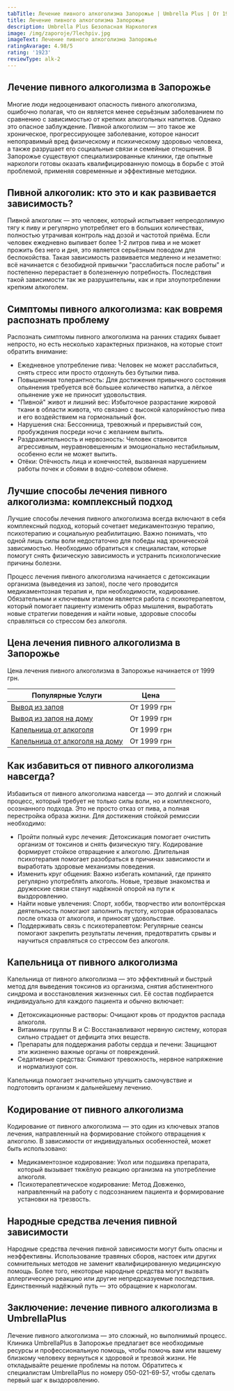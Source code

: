 ```yaml
---
tabTitle: Лечение пивного алкоголизма Запорожье | Umbrella Plus | От 1999 грн
title: Лечение пивного алкоголизма Запорожье
description: Umbrella Plus Безопасная Наркология
image: /img/zaporoje/7lechpiv.jpg
imageText: Лечение пивного алкоголизма Запорожье
ratingAvarage: 4.98/5
rating: '1923'
reviewType: alk-2
---
```


## Лечение пивного алкоголизма в Запорожье

Многие люди недооценивают опасность пивного алкоголизма, ошибочно полагая, что он является менее серьёзным заболеванием по сравнению с зависимостью от крепких алкогольных напитков. Однако это опасное заблуждение. Пивной алкоголизм — это такое же хроническое, прогрессирующее заболевание, которое наносит непоправимый вред физическому и психическому здоровью человека, а также разрушает его социальные связи и семейные отношения. В Запорожье существуют специализированные клиники, где опытные наркологи готовы оказать квалифицированную помощь в борьбе с этой проблемой, применяя современные и эффективные методики.

## Пивной алкоголик: кто это и как развивается зависимость?

Пивной алкоголик — это человек, который испытывает непреодолимую тягу к пиву и регулярно употребляет его в больших количествах, полностью утрачивая контроль над дозой и частотой приёма. Если человек ежедневно выпивает более 1-2 литров пива и не может прожить без него и дня, это является серьёзным поводом для беспокойства. Такая зависимость развивается медленно и незаметно: всё начинается с безобидной привычки "расслабиться после работы" и постепенно перерастает в болезненную потребность. Последствия такой зависимости так же разрушительны, как и при злоупотреблении крепким алкоголем.

## Симптомы пивного алкоголизма: как вовремя распознать проблему

Распознать симптомы пивного алкоголизма на ранних стадиях бывает непросто, но есть несколько характерных признаков, на которые стоит обратить внимание:

* Ежедневное употребление пива: Человек не может расслабиться, снять стресс или просто отдохнуть без бутылки пива.
* Повышенная толерантность: Для достижения привычного состояния опьянения требуется всё большее количество напитка, а лёгкое опьянение уже не приносит удовольствия.
* "Пивной" живот и лишний вес: Избыточное разрастание жировой ткани в области живота, что связано с высокой калорийностью пива и его воздействием на гормональный фон.
* Нарушения сна: Бессонница, тревожный и прерывистый сон, пробуждения посреди ночи с желанием выпить.
* Раздражительность и нервозность: Человек становится агрессивным, неуравновешенным и эмоционально нестабильным, особенно если не может выпить.
* Отёки: Отёчность лица и конечностей, вызванная нарушением работы почек и сбоями в водно-солевом обмене.

## Лучшие способы лечения пивного алкоголизма: комплексный подход

Лучшие способы лечения пивного алкоголизма всегда включают в себя комплексный подход, который сочетает медикаментозную терапию, психотерапию и социальную реабилитацию. Важно понимать, что одной лишь силы воли недостаточно для победы над хронической зависимостью. Необходимо обратиться к специалистам, которые помогут снять физическую зависимость и устранить психологические причины болезни.

Процесс лечения пивного алкоголизма начинается с детоксикации организма (выведения из запоя), после чего проводится медикаментозная терапия и, при необходимости, кодирование. Обязательным и ключевым этапом является работа с психотерапевтом, который помогает пациенту изменить образ мышления, выработать новые стратегии поведения и найти новые, здоровые способы справляться со стрессом без алкоголя.

## Цена лечения пивного алкоголизма в Запорожье

Цена лечения пивного алкоголизма в Запорожье начинается от 1999 грн.

| Популярные Услуги                                                                                                  | Цена        |
| ------------------------------------------------------------------------------------------------------------------ | ----------- |
| [Вывод из запоя](https://umbrella-plus.com.ua/zaporozie/vivod-iz-zapoia-zaparoje/)                                 | От 1999 грн |
| [Вывод из запоя на дому](https://umbrella-plus.com.ua/zaporozie/vivod-iz-zapoia-na-domy-zaporozhye/)               | От 1999 грн |
| [Капельница от алкоголя](https://umbrella-plus.com.ua/zaporozie/kapelnica_ot_alkogola_zaporozhye/)                 | От 1999 грн |
| [Капельница от алкоголя на дому](https://umbrella-plus.com.ua/zaporozie/kapelnica_ot_alkogola_na_domy_zaporozhye/) | От 1999 грн |

## Как избавиться от пивного алкоголизма навсегда?

Избавиться от пивного алкоголизма навсегда — это долгий и сложный процесс, который требует не только силы воли, но и комплексного, осознанного подхода. Это не просто отказ от пива, а полная перестройка образа жизни. Для достижения стойкой ремиссии необходимо:

* Пройти полный курс лечения: Детоксикация помогает очистить организм от токсинов и снять физическую тягу. Кодирование формирует стойкое отвращение к алкоголю. Длительная психотерапия помогает разобраться в причинах зависимости и выработать здоровые механизмы поведения.
* Изменить круг общения: Важно избегать компаний, где принято регулярно употреблять алкоголь. Новые, трезвые знакомства и дружеские связи станут надёжной опорой на пути к выздоровлению.
* Найти новые увлечения: Спорт, хобби, творчество или волонтёрская деятельность помогают заполнить пустоту, которая образовалась после отказа от алкоголя, и приносят удовольствие.
* Поддерживать связь с психотерапевтом: Регулярные сеансы помогают закрепить результаты лечения, предотвратить срывы и научиться справляться со стрессом без алкоголя.

## Капельница от пивного алкоголизма

Капельница от пивного алкоголизма — это эффективный и быстрый метод для выведения токсинов из организма, снятия абстинентного синдрома и восстановления жизненных сил. Её состав подбирается индивидуально для каждого пациента и обычно включает:

* Детоксикационные растворы: Очищают кровь от продуктов распада алкоголя.
* Витамины группы В и С: Восстанавливают нервную систему, которая сильно страдает от дефицита этих веществ.
* Препараты для поддержания работы сердца и печени: Защищают эти жизненно важные органы от повреждений.
* Седативные средства: Снимают тревожность, нервное напряжение и нормализуют сон.

Капельница помогает значительно улучшить самочувствие и подготовить организм к дальнейшему лечению.

## Кодирование от пивного алкоголизма

Кодирование от пивного алкоголизма — это один из ключевых этапов лечения, направленный на формирование стойкого отвращения к алкоголю. В зависимости от индивидуальных особенностей, может быть использовано:

* Медикаментозное кодирование: Укол или подшивка препарата, который вызывает тяжёлую реакцию организма на употребление алкоголя.
* Психотерапевтическое кодирование: Метод Довженко, направленный на работу с подсознанием пациента и формирование установки на трезвость.

## Народные средства лечения пивной зависимости

Народные средства лечения пивной зависимости могут быть опасны и неэффективны. Использование травяных сборов, настоек или других сомнительных методов не заменит квалифицированную медицинскую помощь. Более того, некоторые народные средства могут вызвать аллергическую реакцию или другие непредсказуемые последствия. Единственный надёжный путь — это обращение к наркологам.

## Заключение: лечение пивного алкоголизма в UmbrellaPlus

Лечение пивного алкоголизма — это сложный, но выполнимый процесс. Клиника UmbrellaPlus в Запорожье предлагает все необходимые ресурсы и профессиональную помощь, чтобы помочь вам или вашему близкому человеку вернуться к здоровой и трезвой жизни. Не откладывайте решение проблемы на потом. Обратитесь к специалистам UmbrellaPlus по номеру 050-021-69-57, чтобы сделать первый шаг к выздоровлению.
